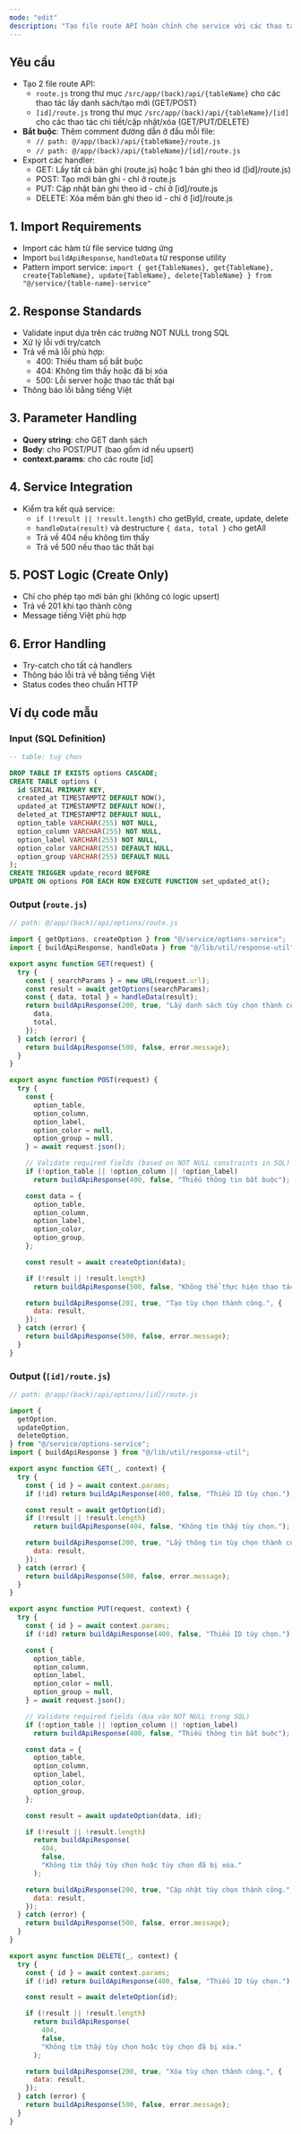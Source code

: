 ```yaml
---
mode: "edit"
description: "Tạo file route API hoàn chỉnh cho service với các thao tác CRUD dựa trên định nghĩa bảng SQL."
---
```


## Yêu cầu

- Tạo 2 file route API:
  - `route.js` trong thư mục `/src/app/(back)/api/{tableName}` cho các thao tác lấy danh sách/tạo mới (GET/POST)
  - `[id]/route.js` trong thư mục `/src/app/(back)/api/{tableName}/[id]` cho các thao tác chi tiết/cập nhật/xóa (GET/PUT/DELETE)
- **Bắt buộc**: Thêm comment đường dẫn ở đầu mỗi file:
  - `// path: @/app/(back)/api/{tableName}/route.js`
  - `// path: @/app/(back)/api/{tableName}/[id]/route.js`
- Export các handler:
  - GET: Lấy tất cả bản ghi (route.js) hoặc 1 bản ghi theo id ([id]/route.js)
  - POST: Tạo mới bản ghi - chỉ ở route.js
  - PUT: Cập nhật bản ghi theo id - chỉ ở [id]/route.js
  - DELETE: Xóa mềm bản ghi theo id - chỉ ở [id]/route.js

## 1. Import Requirements

- Import các hàm từ file service tương ứng
- Import `buildApiResponse`, `handleData` từ response utility
- Pattern import service: `import { get{TableNames}, get{TableName}, create{TableName}, update{TableName}, delete{TableName} } from "@/service/{table-name}-service"`

## 2. Response Standards

- Validate input dựa trên các trường NOT NULL trong SQL
- Xử lý lỗi với try/catch
- Trả về mã lỗi phù hợp:
  - 400: Thiếu tham số bắt buộc
  - 404: Không tìm thấy hoặc đã bị xóa
  - 500: Lỗi server hoặc thao tác thất bại
- Thông báo lỗi bằng tiếng Việt

## 3. Parameter Handling

- **Query string**: cho GET danh sách
- **Body**: cho POST/PUT (bao gồm id nếu upsert)
- **context.params**: cho các route [id]

## 4. Service Integration

- Kiểm tra kết quả service:
  - `if (!result || !result.length)` cho getById, create, update, delete
  - `handleData(result)` và destructure `{ data, total }` cho getAll
  - Trả về 404 nếu không tìm thấy
  - Trả về 500 nếu thao tác thất bại

## 5. POST Logic (Create Only)

- Chỉ cho phép tạo mới bản ghi (không có logic upsert)
- Trả về 201 khi tạo thành công
- Message tiếng Việt phù hợp

## 6. Error Handling

- Try-catch cho tất cả handlers
- Thông báo lỗi trả về bằng tiếng Việt
- Status codes theo chuẩn HTTP

## Ví dụ code mẫu

### Input (SQL Definition)

```sql
-- table: tuỳ chọn

DROP TABLE IF EXISTS options CASCADE;
CREATE TABLE options (
  id SERIAL PRIMARY KEY,
  created_at TIMESTAMPTZ DEFAULT NOW(),
  updated_at TIMESTAMPTZ DEFAULT NOW(),
  deleted_at TIMESTAMPTZ DEFAULT NULL,
  option_table VARCHAR(255) NOT NULL,
  option_column VARCHAR(255) NOT NULL,
  option_label VARCHAR(255) NOT NULL,
  option_color VARCHAR(255) DEFAULT NULL,
  option_group VARCHAR(255) DEFAULT NULL
);
CREATE TRIGGER update_record BEFORE
UPDATE ON options FOR EACH ROW EXECUTE FUNCTION set_updated_at();

```

### Output (`route.js`)

```javascript
// path: @/app/(back)/api/options/route.js

import { getOptions, createOption } from "@/service/options-service";
import { buildApiResponse, handleData } from "@/lib/util/response-util";

export async function GET(request) {
  try {
    const { searchParams } = new URL(request.url);
    const result = await getOptions(searchParams);
    const { data, total } = handleData(result);
    return buildApiResponse(200, true, "Lấy danh sách tùy chọn thành công", {
      data,
      total,
    });
  } catch (error) {
    return buildApiResponse(500, false, error.message);
  }
}

export async function POST(request) {
  try {
    const {
      option_table,
      option_column,
      option_label,
      option_color = null,
      option_group = null,
    } = await request.json();

    // Validate required fields (based on NOT NULL constraints in SQL)
    if (!option_table || !option_column || !option_label)
      return buildApiResponse(400, false, "Thiếu thông tin bắt buộc");

    const data = {
      option_table,
      option_column,
      option_label,
      option_color,
      option_group,
    };

    const result = await createOption(data);

    if (!result || !result.length)
      return buildApiResponse(500, false, "Không thể thực hiện thao tác.");

    return buildApiResponse(201, true, "Tạo tùy chọn thành công.", {
      data: result,
    });
  } catch (error) {
    return buildApiResponse(500, false, error.message);
  }
}
```

### Output (`[id]/route.js`)

```javascript
// path: @/app/(back)/api/options/[id]/route.js

import {
  getOption,
  updateOption,
  deleteOption,
} from "@/service/options-service";
import { buildApiResponse } from "@/lib/util/response-util";

export async function GET(_, context) {
  try {
    const { id } = await context.params;
    if (!id) return buildApiResponse(400, false, "Thiếu ID tùy chọn.");

    const result = await getOption(id);
    if (!result || !result.length)
      return buildApiResponse(404, false, "Không tìm thấy tùy chọn.");

    return buildApiResponse(200, true, "Lấy thông tin tùy chọn thành công.", {
      data: result,
    });
  } catch (error) {
    return buildApiResponse(500, false, error.message);
  }
}

export async function PUT(request, context) {
  try {
    const { id } = await context.params;
    if (!id) return buildApiResponse(400, false, "Thiếu ID tùy chọn.");

    const {
      option_table,
      option_column,
      option_label,
      option_color = null,
      option_group = null,
    } = await request.json();

    // Validate required fields (dựa vào NOT NULL trong SQL)
    if (!option_table || !option_column || !option_label)
      return buildApiResponse(400, false, "Thiếu thông tin bắt buộc");

    const data = {
      option_table,
      option_column,
      option_label,
      option_color,
      option_group,
    };

    const result = await updateOption(data, id);

    if (!result || !result.length)
      return buildApiResponse(
        404,
        false,
        "Không tìm thấy tùy chọn hoặc tùy chọn đã bị xóa."
      );

    return buildApiResponse(200, true, "Cập nhật tùy chọn thành công.", {
      data: result,
    });
  } catch (error) {
    return buildApiResponse(500, false, error.message);
  }
}

export async function DELETE(_, context) {
  try {
    const { id } = await context.params;
    if (!id) return buildApiResponse(400, false, "Thiếu ID tùy chọn.");

    const result = await deleteOption(id);

    if (!result || !result.length)
      return buildApiResponse(
        404,
        false,
        "Không tìm thấy tùy chọn hoặc tùy chọn đã bị xóa."
      );

    return buildApiResponse(200, true, "Xóa tùy chọn thành công.", {
      data: result,
    });
  } catch (error) {
    return buildApiResponse(500, false, error.message);
  }
}
```
